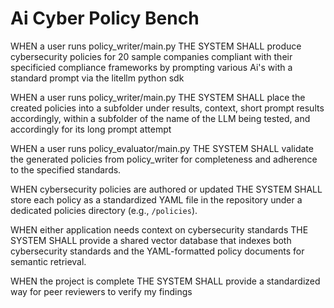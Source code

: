 # Ai Cyber Policy Bench

WHEN a user runs policy_writer/main.py
THE SYSTEM SHALL produce cybersecurity policies for 20 sample companies compliant with their specificied compliance frameworks by prompting various Ai's with a standard prompt via the litellm python sdk

WHEN a user runs policy_writer/main.py
THE SYSTEM SHALL place the created policies into a subfolder under results, context, short prompt results accordingly, within a subfolder of the name of the LLM being tested, and accordingly for its long prompt attempt

WHEN a user runs policy_evaluator/main.py
THE SYSTEM SHALL validate the generated policies from policy_writer for completeness and adherence to the specified standards.

WHEN cybersecurity policies are authored or updated
THE SYSTEM SHALL store each policy as a standardized YAML file in the repository under a dedicated policies directory (e.g., `/policies`).

WHEN either application needs context on cybersecurity standards
THE SYSTEM SHALL provide a shared vector database that indexes both cybersecurity standards and the YAML-formatted policy documents for semantic retrieval.

WHEN the project is complete
THE SYSTEM SHALL provide a standardized way for peer reviewers to verify my findings 